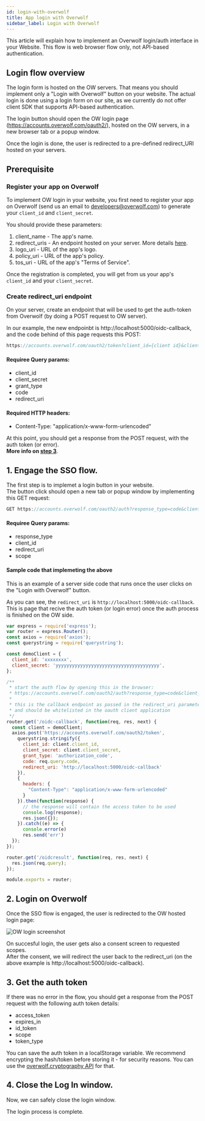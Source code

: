 ```yaml
---
id: login-with-overwolf
title: App login with Overwolf
sidebar_label: Login with Overwolf
---
```


This article will explain how to implement an Overwolf login/auth interface in your Website. This flow is web browser flow only, not API-based authentication.

## Login flow overview

The login form is hosted on the OW servers. That means you should implement only a "Login with Overwolf" button on your website. The actual login is done using a login form on our site, as we currently do not offer client SDK that supports API-based authentication.

The login button should open the OW login page (https://accounts.overwolf.com/oauth2/), hosted on the OW servers, in a new browser tab or a popup window.  

Once the login is done, the user is redirected to a pre-defined redirect_URI hosted on your servers.

## Prerequisite

### Register your app on Overwolf

To implement OW login in your website, you first need to register your app on Overwolf (send us an email to developers@overwolf.com) to generate your `client_id` and `client_secret`.

You should provide these parameters:

1. client_name - The app's name.
2. redirect_uris - An endpoint hosted on your server. More details [here](#create-redirect_uri-endpoint).  
3. logo_uri - URL of the app's logo.
4. policy_uri - URL of the app's policy.
5. tos_uri - URL of the app's "Terms of Service".

Once the registration is completed, you will get from us your app's `client_id` and your `client_secret`.

### Create redirect_uri endpoint

On your server, create an endpoint that will be used to get the auth-token from Overwolf (by doing a POST request to OW server).  

In our example, the new endpoinbt is http://localhost:5000/oidc-callback, and the code behind of this page requests this POST:

```js
https://accounts.overwolf.com/oauth2/token?client_id={client id}&client_secret={client secret}&grant_type=authorization_code&code={code that came from request object, e.g: request.query.code}&redirect_uri={redirect_uri}
```

#### Requiree Query params:

* client_id
* client_secret
* grant_type
* code 
* redirect_uri

#### Required HTTP headers:

* Content-Type: "application/x-www-form-urlencoded"


At this point, you should get a response from the POST request, with the auth token (or error).  
**More info on [step 3](3-get-the-auth-token)**.

## 1. Engage the SSO flow.

The first step is to implemet a login button in your website.  
The button click should open a new tab or popup window by implementing this GET request:

```js
GET https://accounts.overwolf.com/oauth2/auth?response_type=code&client_id={client id}&redirect_uri={redirect_uri}&scope={desired scope separated by '+', e.g: openid+profile+email}
```

#### Requiree Query params:

* response_type
* client_id
* redirect_uri
* scope

#### Sample code that implemeting the above

This is an example of a server side code that runs once the user clicks on the "Login with Overwolf" button. 

As you can see, the `redirect_uri` is `http://localhost:5000/oidc-callback`. This is page that recive the auth token (or login error) once the auth process is finished on the OW side.

```js
var express = require('express');
var router = express.Router();
const axios = require('axios');
const querystring = require('querystring');

const demoClient = {
  client_id: 'xxxxxxxx',
  client_secret: 'yyyyyyyyyyyyyyyyyyyyyyyyyyyyyyyyyyyyyy',
};

/**
 * start the auth flow by opening this in the browser:
 * https://accounts.overwolf.com/oauth2/auth?response_type=code&client_id=14p5m4qp90bya1svhql1r04k0rk1yn80&redirect_uri=http://localhost:5000/oidc-callback&scope=openid+profile+email
 *
 * this is the callback endpoint as passed in the redirect_uri parameter
 * and should be whitelisted in the oauth client application
 */
router.get('/oidc-callback', function(req, res, next) {
  const client = demoClient;
  axios.post('https://accounts.overwolf.com/oauth2/token',
    querystring.stringify({
      client_id: client.client_id,
      client_secret: client.client_secret,
      grant_type: 'authorization_code',
      code: req.query.code,
      redirect_uri: 'http://localhost:5000/oidc-callback'
    }),
    {
      headers: {
        "Content-Type": "application/x-www-form-urlencoded"
      }
    }).then(function(response) {
      // the response will contain the access token to be used
      console.log(response);
      res.json({});
    }).catch((e) => {
      console.error(e)
      res.send('err')
  });
});

router.get('/oidcresult', function(req, res, next) {
  res.json(req.query);
});

module.exports = router;
```

## 2. Login on Overwolf

Once the SSO flow is engaged, the user is redirected to the OW hosted login page:

![OW login screenshot](assets/ow_login.png)

On succesful login, the user gets also a consent screen to requested scopes.  
After the consent, we will redirect the user back to the redirect_uri (on the above example is http://localhost:5000/oidc-callback).

## 3. Get the auth token

If there was no error in the flow, you should get a response from the POST request with the following auth token details:

* access_token
* expires_in
* id_token
* scope
* token_type

You can save the auth token in a localStorage variable. We recommend encrypting the hash/token before storing it - for security reasons. You can use the [overwolf.cryptography API](../api/overwolf-cryptography) for that.

## 4. Close the Log In window.

Now, we can safely close the login window.

The login process is complete.